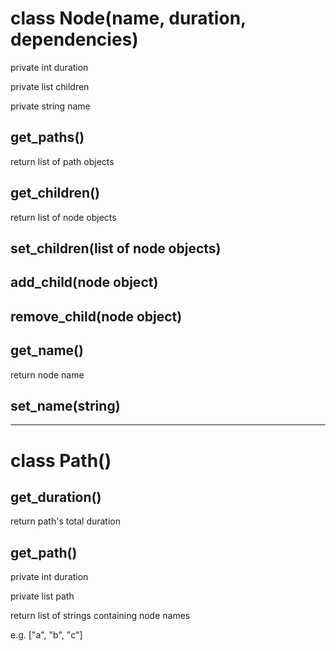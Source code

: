 # class Node(name, duration, dependencies)

private int duration

private list children

private string name

## get_paths()
return list of path objects

## get_children()
return list of node objects

## set_children(list of node objects)

## add_child(node object)

## remove_child(node object)

## get_name()
return node name

## set_name(string)

---
# class Path()

## get_duration()
return path's total duration

## get_path()
private int duration

private list path

return list of strings containing node names

e.g. ["a", "b", "c"]
